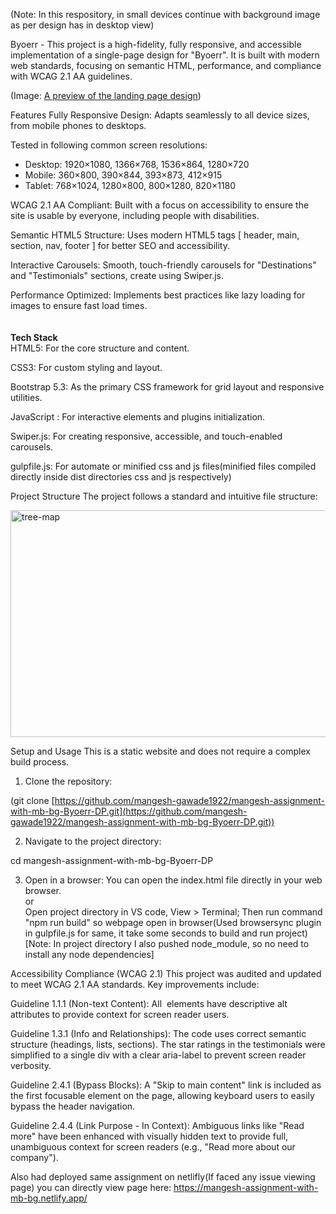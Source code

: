 (Note: In this respository, in small devices continue with background image as per design has in desktop view)

Byoerr -
This project is a high-fidelity, fully responsive, and accessible implementation of a single-page design for "Byoerr". It is built with modern web standards, focusing on semantic HTML, performance, and compliance with WCAG 2.1 AA guidelines.

(Image: [A preview of the landing page design](https://www.figma.com/design/UDlFhm7q0b7XdcPi1A9t6G/Travel-Landing-Page---Byoerr-Web-Design--Community-?node-id=108-301&t=145aJmfJILnl1Rm2-0))

Features
Fully Responsive Design: Adapts seamlessly to all device sizes, from mobile phones to desktops.

Tested in following common screen resolutions:

- Desktop: 1920×1080, 1366×768, 1536×864, 1280×720
- Mobile: 360×800, 390×844, 393×873, 412×915
- Tablet: 768×1024, 1280×800, 800×1280, 820×1180

WCAG 2.1 AA Compliant: Built with a focus on accessibility to ensure the site is usable by everyone, including people with disabilities.

Semantic HTML5 Structure: Uses modern HTML5 tags [ header, main, section, nav, footer ] for better SEO and accessibility.

Interactive Carousels: Smooth, touch-friendly carousels for "Destinations" and "Testimonials" sections, create using Swiper.js.

Performance Optimized: Implements best practices like lazy loading for images to ensure fast load times.
<br /><br /><br />
**Tech Stack** <br />
HTML5: For the core structure and content.

CSS3: For custom styling and layout.

Bootstrap 5.3: As the primary CSS framework for grid layout and responsive utilities.

JavaScript : For interactive elements and plugins initialization.

Swiper.js: For creating responsive, accessible, and touch-enabled carousels.

gulpfile.js: For automate or minified css and js files(minified files compiled directly inside dist directories css and js respectively)

Project Structure
The project follows a standard and intuitive file structure:

<img width="901" height="363" alt="tree-map" src="https://github.com/user-attachments/assets/90b38a83-da22-4c02-adaf-689f102fc946" />


Setup and Usage
This is a static website and does not require a complex build process.

1. Clone the repository:

(git clone [https://github.com/mangesh-gawade1922/mangesh-assignment-with-mb-bg-Byoerr-DP.git](https://github.com/mangesh-gawade1922/mangesh-assignment-with-mb-bg-Byoerr-DP.git))

2. Navigate to the project directory:

cd mangesh-assignment-with-mb-bg-Byoerr-DP

3. Open in a browser:
   You can open the index.html file directly in your web browser.<br />
   or<br />
   Open project directory in VS code, View > Terminal; Then run command "npm run build" so webpage open in browser(Used browsersync plugin in gulpfile.js for same, it take some seconds to build and run project) [Note: In project directory I also pushed node_module, so no need to install any node dependencies]

Accessibility Compliance (WCAG 2.1)
This project was audited and updated to meet WCAG 2.1 AA standards. Key improvements include:

Guideline 1.1.1 (Non-text Content): All <img> elements have descriptive alt attributes to provide context for screen reader users.

Guideline 1.3.1 (Info and Relationships): The code uses correct semantic structure (headings, lists, sections). The star ratings in the testimonials were simplified to a single div with a clear aria-label to prevent screen reader verbosity.

Guideline 2.4.1 (Bypass Blocks): A "Skip to main content" link is included as the first focusable element on the page, allowing keyboard users to easily bypass the header navigation.

Guideline 2.4.4 (Link Purpose - In Context): Ambiguous links like "Read more" have been enhanced with visually hidden text to provide full, unambiguous context for screen readers (e.g., "Read more about our company").

Also had deployed same assignment on netlifly(If faced any issue viewing page) you can directly view page here: https://mangesh-assignment-with-mb-bg.netlify.app/
